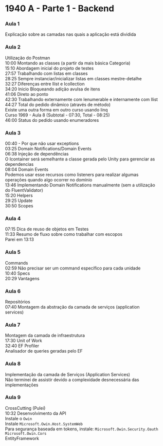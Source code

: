 # 1940 A - Parte 1 - Backend

### Aula 1
Explicação sobre as camadas nas quais a aplicação está dividida

### Aula 2
Utilização do Postman  
10:00 Montando as classes (a partir da mais básica Categoria)  
15:10 Abordagem inicial do projeto de testes  
27:57 Trabalhando com listas em classes  
  28:25 Sempre instanciar/inicializar listas em classes mestre-detalhe  
32:27 Diferenças entre Ilist e Icollection  
34:20 Inicio Bloqueando adição avulsa de itens  
  41:06 Direto ao ponto  
	42:30 Trabalhando externamente com Ienumerable e internamente com  Ilist  
44:27 Total do pedido dinâmico (através de método)  
	Existe uma outra forma em outro curso usando linq  
  Curso 1969 - Aula 8 (Subtotal - 07:30, Total - 08:25)  
46:00 Status do pedido usando enumeradores  

### Aula 3
00:40 - Por que não usar exceptions  
03:25 Domain Notifications/Domain Events  
06:38 Injeção de dependências  
	O Icontainer será semelhante a classe gerada pelo Unity para gerenciar as dependencias  
08:04 Domain Events  
	Podemos usar esse recursos como listeners para realizar algumas operações quando algo ocorrer no domínio  
13:46 Implementando Domain Notifications manualmente (sem a utilização do FluentValidator)  
15:20 Helpers  
29:25 Update  
30:50 Scopes  

### Aula 4
07:15 Dica de reuso de objetos em Testes  
11:33 Resumo de fluxo sobre como trabalhar com escopos  
Parei em 13:13  

### Aula 5
Commands  
	02:59 Não precisar ser um command específico para cada unidade  
10:40 Specs  
	20:29 Vantagens  

### Aula 6
Repositórios  
07:40 Montagem da abstração da camada de serviços (application services)  

### Aula 7
Montagem da camada de infraestrutura  
17:30 Unit of Work  
32:40 EF Profiler  
	Analisador de queries geradas pelo EF  
	
### Aula 8
Implementação da camada de Serviços (Application Services)  
	Não terminei de assistir devido a complexidade desnecessária das implementações  
	
### Aula 9
CrossCutting (Pulei)  
10:32 Desenvolvimento da API  
	Instale o `Owin`  
	Instale `Microsoft.Owin.Host.SystemWeb`  
	Para segurança baseada em tokens, instale: `Microsoft.Owin.Security.Oauth`  
	`Microsoft.Owin.Cors`  
	EntityFramework  
